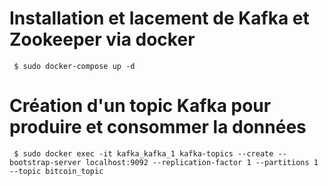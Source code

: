 # Installation et lacement de Kafka et Zookeeper via docker

```
 $ sudo docker-compose up -d
```

# Création d'un topic Kafka pour produire et consommer la données

```
 $ sudo docker exec -it kafka_kafka_1 kafka-topics --create --bootstrap-server localhost:9092 --replication-factor 1 --partitions 1 --topic bitcoin_topic
```
